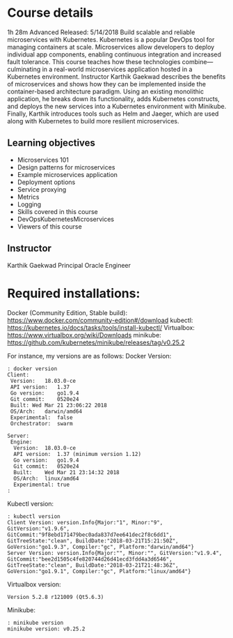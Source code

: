 # Course details
1h 28m  Advanced  Released: 5/14/2018
Build scalable and reliable microservices with Kubernetes. Kubernetes is a popular DevOps tool for managing containers at scale. Microservices allow developers to deploy individual app components, enabling continuous integration and increased fault tolerance. This course teaches how these technologies combine—culminating in a real-world microservices application hosted in a Kubernetes environment. Instructor Karthik Gaekwad describes the benefits of microservices and shows how they can be implemented inside the container-based architecture paradigm. Using an existing monolithic application, he breaks down its functionality, adds Kubernetes constructs, and deploys the new services into a Kubernetes environment with Minikube. Finally, Karthik introduces tools such as Helm and Jaeger, which are used along with Kubernetes to build more resilient microservices.

## Learning objectives
- Microservices 101
- Design patterns for microservices
- Example microservices application
- Deployment options
- Service proxying
- Metrics
- Logging
- Skills covered in this course
- DevOpsKubernetesMicroservices
- Viewers of this course

## Instructor
Karthik Gaekwad
Principal Oracle Engineer

# Required installations:
Docker (Community Edition, Stable build): https://www.docker.com/community-edition#/download
kubectl: https://kubernetes.io/docs/tasks/tools/install-kubectl/
Virtualbox: https://www.virtualbox.org/wiki/Downloads
minikube: https://github.com/kubernetes/minikube/releases/tag/v0.25.2

For instance, my versions are as follows:
Docker Version:
```
: docker version
Client:
 Version:	18.03.0-ce
 API version:	1.37
 Go version:	go1.9.4
 Git commit:	0520e24
 Built:	Wed Mar 21 23:06:22 2018
 OS/Arch:	darwin/amd64
 Experimental:	false
 Orchestrator:	swarm

Server:
 Engine:
  Version:	18.03.0-ce
  API version:	1.37 (minimum version 1.12)
  Go version:	go1.9.4
  Git commit:	0520e24
  Built:	Wed Mar 21 23:14:32 2018
  OS/Arch:	linux/amd64
  Experimental:	true
: 
```

Kubectl version:
```
: kubectl version
Client Version: version.Info{Major:"1", Minor:"9", GitVersion:"v1.9.6", GitCommit:"9f8ebd171479bec0ada837d7ee641dec2f8c6dd1", GitTreeState:"clean", BuildDate:"2018-03-21T15:21:50Z", GoVersion:"go1.9.3", Compiler:"gc", Platform:"darwin/amd64"}
Server Version: version.Info{Major:"", Minor:"", GitVersion:"v1.9.4", GitCommit:"bee2d1505c4fe820744d26d41ecd3fdd4a3d6546", GitTreeState:"clean", BuildDate:"2018-03-21T21:48:36Z", GoVersion:"go1.9.1", Compiler:"gc", Platform:"linux/amd64"}
```

Virtualbox version: 
```
Version 5.2.8 r121009 (Qt5.6.3)
```

Minikube:
```
: minikube version
minikube version: v0.25.2
```
